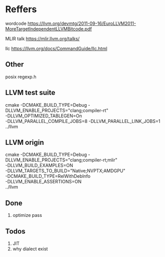 
# Reffers

wordcode https://llvm.org/devmtg/2011-09-16/EuroLLVM2011-MoreTargetIndependentLLVMBitcode.pdf

MLIR talk https://mlir.llvm.org/talks/

llc https://llvm.org/docs/CommandGuide/llc.html

## Other 

posix regexp.h

## LLVM test suite
cmake -DCMAKE_BUILD_TYPE=Debug -DLLVM_ENABLE_PROJECTS="clang;compiler-rt" \
    -DLLVM_OPTIMIZED_TABLEGEN=On \
    -DLLVM_PARALLEL_COMPILE_JOBS=8 -DLLVM_PARALLEL_LINK_JOBS=1 ../llvm


## LLVM origin

cmake -DCMAKE_BUILD_TYPE=Debug -DLLVM_ENABLE_PROJECTS="clang;compiler-rt;mlir" \
    -DLLVM_BUILD_EXAMPLES=ON \
    -DLLVM_TARGETS_TO_BUILD="Native;NVPTX;AMDGPU" \
    -DCMAKE_BUILD_TYPE=RelWithDebInfo \
    -DLLVM_ENABLE_ASSERTIONS=ON \
    ../llvm

## Done

1. optimize pass


## Todos 

1. JIT
2. why dialect exist